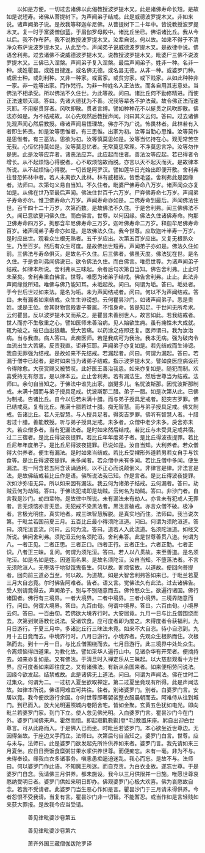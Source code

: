 <!-- { "loadSidebar": true } -->
　　以如是方便。一切过去诸佛以此偈教授波罗提木叉。此是诸佛寿命长短。是故如是说短寿。诸佛从菩提树下。为声闻弟子结戒。此是威德波罗提木叉。非如来说。诸声闻弟子说。是故我等释迦牟尼佛。从菩提树下二十年中。皆说教授波罗提木叉。复一时于富婆僧伽蓝。于眉伽罗母殿中。诸比丘坐已。佛语诸比丘。我从今以后。我不作布萨。我不说教授波罗提木叉。汝辈自说。何以故。如来不得于不清净众布萨说波罗提木叉。从此至今。声闻弟子说威德波罗提木叉。是故律中说。佛语舍利弗。过去诸佛不说威德波罗提木叉。说教授波罗提木叉。毗婆尸三佛不说波罗提木叉。三佛已入涅槃。声闻弟子复入涅槃。最后声闻弟子。姓非一种。名非一种。或姓瞿昙。或姓目揵连。或名佛无德。或名昙无德。从非一种。或婆罗门种。或居士种。或刹利种。又非一种家。或富家。或贫穷家。或下贱家。从如此种种非一家。非一姓等出家。而作梵行。为非一种姓名入正法故。而各自用其志意处。当佛法不相承受。所以佛法不久住世。为此等故。问曰。诸比丘何不勤修精进。而使正法速颓灭耶。答曰。先诸大德犹为不善。况我等辈各不护法藏。故令佛正法而速灭耶。不用綖贯穿者。风吹即散。贯者言缚。譬如种种花不以綖贯之风吹即散。佛法亦如是。为不结戒故。以心先观然后教授声闻。问曰其义云何。答曰。过去诸佛先观声闻心然后教授。缘诸声闻易悟理故。佛亦不为广说。怖畏林者。此林若有入者即生怖畏。如是汝等思惟者。有三思惟。出家为初。汝等当勤心思惟。汝等莫作是思惟者。有三恶法。思欲为初。汝等慎莫思如是。汝等当忆持在心。观无常苦空无我。心恒忆持莫如是。汝等莫思忆者。无常莫思常理。不净莫思言净。汝等勿作是思。此是汝等应弃者。诸恶法应弃。此应起而住者。善法汝等应起。若已得者令增长。从不起烦恼心得脱者。心不取烦恼故而脱。亦言以灭不起灭而灭。是故律本所说。从不起烦恼心得脱。一切皆是阿罗汉。譬如莲华日光始出即便开敷。舍利弗往昔恐怖林中者。若人未离欲入此林。林有威相故。皆悉毛竖。舍利弗此是因缘者。法师曰。次第句义易自当知。不久住者。毗婆尸佛寿命八万岁。诸声闻众亦复如是。从佛在世乃至最后声闻。佛法住世百千六万岁。尸弃佛寿命七万岁。声闻弟子寿命亦尔。惟卫佛寿命六万岁。声闻寿命亦如是。二佛寿命到最后。声闻佛法住世。百千四十二十万岁。次第而数。是故佛法不久住。于是舍利弗。闻三佛佛法不久。闻已意欲更问佛久住。而白佛言。世尊。以何因缘。佛法久住诸佛寿命。拘那卫佛寿命四万岁。拘那含牟尼佛寿命三万岁。迦叶佛寿命二万岁。释迦牟尼佛寿命百岁。诸声闻弟子寿命亦如是。是故佛法久住。我今世尊。应取迦叶半寿一万岁。是时应出世。观看众生根无熟者。五千岁应出。次第五百岁应出。又复无根熟众生。乃至百岁。然后有众生可度。是故佛出世短寿。声闻弟子亦如是。佛法久住如前。三佛法与寿命俱灭。是故名不久住。后三佛者。佛虽灭度。佛法犹在世。是名久住。于是舍利弗闻佛说已。欲令佛法久住。而白佛言。唯愿世尊。为诸声闻弟子结戒。如律本所说。舍利弗从三昧起。余者后句次第自当知。佛告舍利弗。止止时未至矣。舍利弗重白佛言。世尊。唯愿为诸弟子结戒。佛告舍利弗。止止。此法非声闻缘觉所知。唯佛与佛乃能知耳。未垢起故。问曰。何谓为垢。答曰。垢处者。于今世后世过如来法。是名为垢。未为声闻结戒者。问曰。何以不为声闻结戒。答曰。未有漏者如来结戒。众生生诽谤想。云何瞿昙沙门。如诸声闻弟子。悉是贵姓。或是王位。舍其财物宫殿妻子眷属。不惜身命。皆是知足。于世间无所希求。云何瞿昙。反以波罗提木叉而系之。是瞿昙未善别世人。故言如此。若我结戒者。世人而亦不生敬重之心。譬如医师未善治病。见人始欲生痈。虽有痈性未大成就。辄为破之。破已血出狼藉。受大苦痛。以药涂之疮即还复。医师谓曰。我为汝治病。当与我直。病人答曰。此痴医师。若是我病可为我治。我本无病。强为破肉令血流出生大苦痛。反责我直。讵非狂耶。声闻弟子亦复如是。若先结戒而生诽谤。我自无罪强为结戒。是故如来不先结戒。若漏起者。问曰。何谓为漏起。答曰。若漏于僧中已起者。是时如来当为诸弟子结戒。指示波罗提木叉。譬如良医应病设药令得除愈。大获赏赐又被赞叹。此好医王善治我患。如来亦复如是。随犯而制。欢喜受持无有怨言。是以律本云。止止舍利弗。若有漏法生。然后世尊当为结戒。法师曰。余句自当知之。于佛法中谁先出家。崩揵多儿。名忧波斯那。因忧波斯那制戒。未满十腊而与弟子授具足戒。忧波斯那二腊。弟子一腊。如是次第从此。已佛为制戒。告诸比丘。自今以后若未满十腊。而与弟子授具足戒者。犯突吉罗罪。佛已结戒竟。复有比丘。虽满十腊若过十腊。痴无智慧。而与弟子授具足戒。佛又制戒。告诸比丘。若人无智慧。与人授具足者。得突吉罗罪。佛听有智慧人者。十腊若过十腊。善能教授。听与弟子授具足戒。未多者。众僧中老少未多。戾舍亦未大。若众僧多者。当有犯漏法者。是时如来然后结戒。若比丘与未受具足戒共宿。过二三宿者。是比丘得波夜提罪。若比丘年年度弟子者。是比丘得波夜提罪。若比丘尼年年度弟子。是比丘尼得波夜提罪。已说如是。汝自当知。大利养者。若众僧得大供养者。便生有漏法。是时如来当结戒。若比丘受裸形外道若男若女自手与饮食等。是比丘得波夜提罪。未多闻者。若众僧中未有多闻。若比丘僧中多闻。便生漏法。若一阿含若五阿含读诵通利。以不正心而说颠倒义。非律言是律。非法言是法。是故佛结戒若比丘作是语。佛所说法我已知。作是言者。是比丘得波夜提罪。次如沙弥语无异。所以如来因有漏法。我云何为诸弟子结戒。云何漏者。答曰。劫贼云何为劫贼。答曰。于佛法犯戒即是劫贼。云何名为劫贼。答曰。非沙门者。自言我是沙门。劫四辈物。是故律中所说。未有漏法未有劫人。亦言未有犯戒人无罪者。言无烦恼亦言无患。无犯戒不染黑法者。黑法言破戒。亦言众僧不破。极净者。言极光明住。真实地者。戒三昧智慧解脱。是真实地而住。法师曰。我当说次第。于毗兰若国前夏三月。五百比丘最小得须陀洹道。问曰。何谓为须陀洹道。答曰。须陀洹言流。问曰。云何为流。答曰。道若人入此流道。名须陀洹道。如经文所说。佛问舍利弗。须陀洹云何名须陀洹。舍利弗答。此是世尊善贯八道。何谓为八。一者正见。二者正思。三者正口。四者正行。五者正生。六者正勤。七者正识。八者正三昧。复问。何谓为须陀洹。答曰。若人以八贯故。来至善道。是名须陀洹。如是名如是姓。因道而名果。是故名须陀洹。汝自当知。不堕落法者。不言无须陀洹人。无堕落于地狱饿鬼畜生。何以故。断烦恼故。以道故。便回向菩提者。回向前三道必当至。何以故。为道故。如是大智舍利弗答如来已。于毗兰若夏三月大自恣竟。尔时佛告阿难者。告者。语又言。觉佛法久有此法。过去诸佛告。受人别请竟得去。声闻弟子。别与不别随意而去。佛怜愍众生。欲遍行诸国。佛行诸国者。佛行有三境界。一者大境界。二者中境界。三者小境界。三境界随意而行。问曰。何谓大境界。答曰。九百由旬。何谓中境界。答曰。六百由旬。小境界云何。答曰。一百由旬。若佛欲大境界行时。大安居竟。九月一日与比丘僧围绕而去。次第到聚落教化说法。受诸饮食。应可度者即为度之。未得度者令获福利。九月日游行。于夏三月中。多诸比丘行三昧法未竟。如来不大自恣。待小自恣到。九月十五日竟而去。中境界行时。八月日游行。小境界者。先观众生根熟而住。次根熟而去。到十一月一日。与比丘僧围绕而去。七月日游行。此三境界中处处众生。令离烦恼得四道果。为教化故。譬如采华人遍行山中。见诸杂华有开荣者。便摘持去。如来亦复如是。又有佛法。于清旦时入禅定乐从三昧起。以大慈悲观看十方世界。应可度者如来即往度之。又有诸佛法。有新从余国来者。如来便相劳问说法。因缘今欲发起。结禁戒故。此是诸佛无上道法。问曰。何谓为声闻法。佛在世时二过集众。何谓为二。一过初入夏坐欲取禅定。第二过夏坐竟现有所得。此是声闻法故。如律本所说。佛语阿难宜可共往。往者。别诸婆罗门。别者。白婆罗门言。安居以竟。我今便欲游行余国。尔时世尊即著袈裟整衣服晨朝而去。阿难侍从往到城门。到已而入。放大光明遍照城内巷陌舍宅。皆如金聚。玄黄五色犹如电光。即向毗兰若婆罗门家。到门下立。使人忽见佛光明。入白婆罗门言。瞿昙沙门今在门外。婆罗门闻佛来声。霍然而悟。即起取氍氀毾[登*毛]敷置床座。躬自出迎白世尊言。可从此路而入。于是佛入已而坐。时毗兰若婆罗门。本心欲坐近世尊边。无因得坐故。于座边叉手而立。法师曰。次第后句自当知之。婆罗门白言。世尊。应与未与。法师曰。此是婆罗门欲发起先所许供养如来者。婆罗门言。我先请如来三月夏坐。应日日赍饭食糜粥甘果水浆供养世尊。而便痴忘。未有一毫。非为不与。未得奉设。缘我白衣多诸事务。嗔恚愚痴逼迫迷乱。我心而忘。是故不与。法师曰。何以婆罗门作此语。不知魔王所迷。而自克责。为白衣业故。遂忘世尊。于是婆罗门自念。我请佛三月供养。都未施设。我今以三月供限并一日施。唯愿世尊哀愍纳受明日者。婆罗门供如来明日即办。佛观婆罗门心极大欢喜。佛为哀愍故自念。若我不受请者。此婆罗门当生恶心作如是言。瞿昙沙门于三月请未得供养。今者怨恨不受我请。当复有言。瞿昙沙门非一切智。不能暂忍。或当作如是言轻贱如来获大罪报。是故我今应当受请。

　　　　善见律毗婆沙卷第五



　　　　善见律毗婆沙卷第六

　　　　萧齐外国三藏僧伽跋陀罗译
